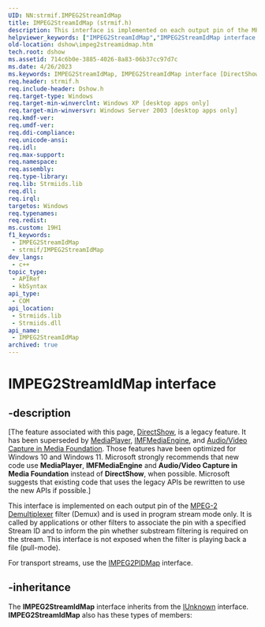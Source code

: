 ```yaml
---
UID: NN:strmif.IMPEG2StreamIdMap
title: IMPEG2StreamIdMap (strmif.h)
description: This interface is implemented on each output pin of the MPEG-2 Demultiplexer filter (Demux) and is used in program stream mode only.
helpviewer_keywords: ["IMPEG2StreamIdMap","IMPEG2StreamIdMap interface [DirectShow]","IMPEG2StreamIdMap interface [DirectShow]","described","IMPEG2StreamIdMapInterface","dshow.impeg2streamidmap","strmif/IMPEG2StreamIdMap"]
old-location: dshow\impeg2streamidmap.htm
tech.root: dshow
ms.assetid: 714c6b0e-3885-4026-8a83-06b37cc97d7c
ms.date: 4/26/2023
ms.keywords: IMPEG2StreamIdMap, IMPEG2StreamIdMap interface [DirectShow], IMPEG2StreamIdMap interface [DirectShow],described, IMPEG2StreamIdMapInterface, dshow.impeg2streamidmap, strmif/IMPEG2StreamIdMap
req.header: strmif.h
req.include-header: Dshow.h
req.target-type: Windows
req.target-min-winverclnt: Windows XP [desktop apps only]
req.target-min-winversvr: Windows Server 2003 [desktop apps only]
req.kmdf-ver: 
req.umdf-ver: 
req.ddi-compliance: 
req.unicode-ansi: 
req.idl: 
req.max-support: 
req.namespace: 
req.assembly: 
req.type-library: 
req.lib: Strmiids.lib
req.dll: 
req.irql: 
targetos: Windows
req.typenames: 
req.redist: 
ms.custom: 19H1
f1_keywords:
 - IMPEG2StreamIdMap
 - strmif/IMPEG2StreamIdMap
dev_langs:
 - c++
topic_type:
 - APIRef
 - kbSyntax
api_type:
 - COM
api_location:
 - Strmiids.lib
 - Strmiids.dll
api_name:
 - IMPEG2StreamIdMap
archived: true
---
```


# IMPEG2StreamIdMap interface


## -description

\[The feature associated with this page, [DirectShow](/windows/win32/directshow/directshow), is a legacy feature. It has been superseded by [MediaPlayer](/uwp/api/Windows.Media.Playback.MediaPlayer), [IMFMediaEngine](/windows/win32/api/mfmediaengine/nn-mfmediaengine-imfmediaengine), and [Audio/Video Capture in Media Foundation](/windows/win32/medfound/audio-video-capture-in-media-foundation). Those features have been optimized for Windows 10 and Windows 11. Microsoft strongly recommends that new code use **MediaPlayer**, **IMFMediaEngine** and **Audio/Video Capture in Media Foundation** instead of **DirectShow**, when possible. Microsoft suggests that existing code that uses the legacy APIs be rewritten to use the new APIs if possible.\]

This interface is implemented on each output pin of the <a href="/windows/desktop/DirectShow/mpeg-2-demultiplexer">MPEG-2 Demultiplexer</a> filter (Demux) and is used in program stream mode only. It is called by applications or other filters to associate the pin with a specified Stream ID and to inform the pin whether substream filtering is required on the stream. This interface is not exposed when the filter is playing back a file (pull-mode).

For transport streams, use the <a href="/previous-versions/windows/desktop/api/bdaiface/nn-bdaiface-impeg2pidmap">IMPEG2PIDMap</a> interface.

## -inheritance

The <b>IMPEG2StreamIdMap</b> interface inherits from the <a href="/windows/desktop/api/unknwn/nn-unknwn-iunknown">IUnknown</a> interface. <b>IMPEG2StreamIdMap</b> also has these types of members:


